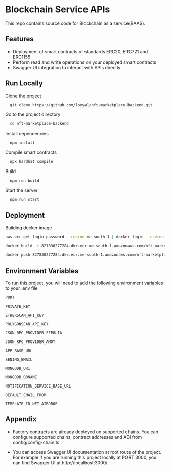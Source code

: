 
# Blockchain Service APIs

This repo contains source code for Blockchain as a service(BAAS). 


## Features

- Deployment of smart contracts of standards ERC20, ERC721 and ERC1155
- Perform read and write operations on your deployed smart contracts
- Swagger UI integration to interact with APIs directly


## Run Locally

Clone the project

```bash
  git clone https://github.com/loyyal/nft-marketplace-backend.git
```

Go to the project directory

```bash
  cd nft-marketplace-backend
```

Install dependencies

```bash
  npm install
```
Compile smart contracts

```bash
  npx hardhat compile
```
Build
```bash
  npm run build
```

Start the server

```bash
  npm run start
```


## Deployment

Building docker image

```bash
aws ecr get-login-password --region me-south-1 | docker login --username AWS --password-stdin 827830277284.dkr.ecr.me-south-1.amazonaws.com

docker build -t 827830277284.dkr.ecr.me-south-1.amazonaws.com/nft-marketplace-be:v2.1 .

docker push 827830277284.dkr.ecr.me-south-1.amazonaws.com/nft-marketplace-be:v2.1
```
## Environment Variables

To run this project, you will need to add the following environment variables to your .env file

`PORT`

`PRIVATE_KEY`

`ETHERSCAN_API_KEY`

`POLYGONSCAN_API_KEY`

`JSON_RPC_PROVIDER_SEPOLIA`

`JSON_RPC_PROVIDER_AMOY`

`APP_BASE_URL`

`SENING_EMAIL`

`MONGODB_URI`

`MONGODB_DBNAME`

`NOTIFICATION_SERVICE_BASE_URL`

`DEFAULT_EMAIL_FROM`

`TEMPLATE_ID_NFT_AIRDROP`


## Appendix

- Factory contracts are already deployed on supported chains. You can configure supported chains, contract addresses and ABI from config/config-chain.ts

- You can access Swagger UI documentation at root route of the project. For example if you are running this project locally at PORT 3000, you can find Swagger UI at http://localhost:3000/

